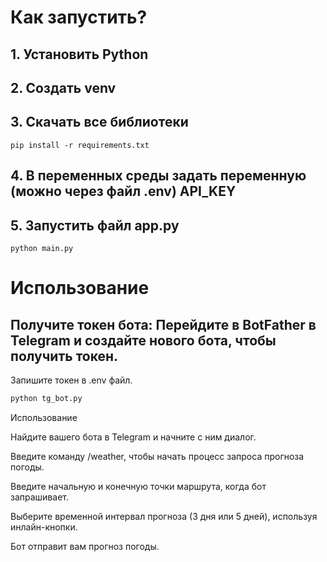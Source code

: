 # Как запустить?
## 1. Установить Python
## 2. Создать venv
## 3. Скачать все библиотеки
```commandline
pip install -r requirements.txt
```
## 4. В переменных среды задать переменную (можно через файл .env) API_KEY
## 5. Запустить файл app.py
```commandline
python main.py
```
# Использование
## Получите токен бота: Перейдите в BotFather в Telegram и создайте нового бота, чтобы получить токен.

Запишите токен в .env файл.

```bash
python tg_bot.py
```
Использование

Найдите вашего бота в Telegram и начните с ним диалог.

Введите команду /weather, чтобы начать процесс запроса прогноза погоды.

Введите начальную и конечную точки маршрута, когда бот запрашивает.

Выберите временной интервал прогноза (3 дня или 5 дней), используя инлайн-кнопки.

Бот отправит вам прогноз погоды.